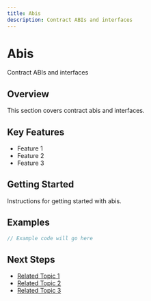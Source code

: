 ```yaml
---
title: Abis
description: Contract ABIs and interfaces
---
```


# Abis

Contract ABIs and interfaces

## Overview

This section covers contract abis and interfaces.

## Key Features

- Feature 1
- Feature 2
- Feature 3

## Getting Started

Instructions for getting started with abis.

## Examples

```javascript
// Example code will go here
```

## Next Steps

- [Related Topic 1](#)
- [Related Topic 2](#)
- [Related Topic 3](#)
